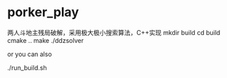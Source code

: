 # porker_play
两人斗地主残局破解，采用极大极小搜索算法，C++实现
mkdir build
cd build
cmake ..
make
./ddzsolver

or you can also

./run_build.sh
